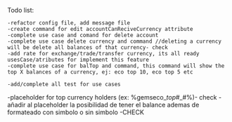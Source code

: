Todo list:

    -refactor config file, add message file
    -create command for edit accountCanReciveCurrency attribute
    -complete use case and comand for delete account 
    -complete use case delete currency and command //deleting a currency will be delete all balances of that currency- check
    -add rate for exchange/trade/transfer currency, its all ready usesCase/atributes for implement this feature
    -complete use case for balTop and command, this command will show the top X balances of a currency, ej: eco top 10, eco top 5 etc

    -add/complete all test for use cases

-placeholder for top currency holders (ex: %gemseco_<currency>_top_#_#%)- check
-añadir al placeholder la posibilidad de tener el balance ademas de formateado con simbolo o sin simbolo -CHECK

